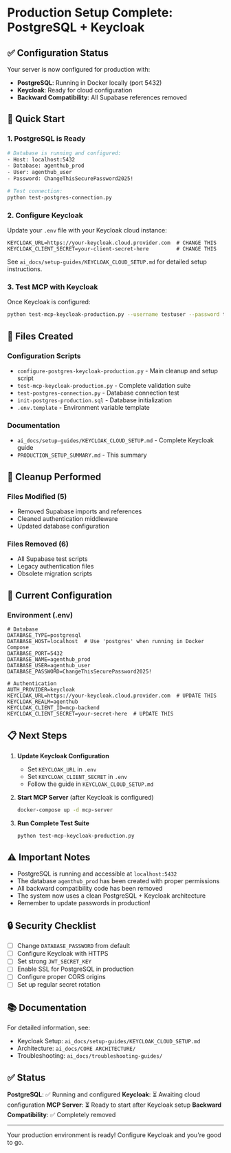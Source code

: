 # Production Setup Complete: PostgreSQL + Keycloak

## ✅ Configuration Status

Your server is now configured for production with:
- **PostgreSQL**: Running in Docker locally (port 5432)
- **Keycloak**: Ready for cloud configuration
- **Backward Compatibility**: All Supabase references removed

## 🚀 Quick Start

### 1. PostgreSQL is Ready
```bash
# Database is running and configured:
- Host: localhost:5432
- Database: agenthub_prod
- User: agenthub_user
- Password: ChangeThisSecurePassword2025!

# Test connection:
python test-postgres-connection.py
```

### 2. Configure Keycloak
Update your `.env` file with your Keycloak cloud instance:
```env
KEYCLOAK_URL=https://your-keycloak.cloud.provider.com  # CHANGE THIS
KEYCLOAK_CLIENT_SECRET=your-client-secret-here         # CHANGE THIS
```

See `ai_docs/setup-guides/KEYCLOAK_CLOUD_SETUP.md` for detailed setup instructions.

### 3. Test MCP with Keycloak
Once Keycloak is configured:
```bash
python test-mcp-keycloak-production.py --username testuser --password testpass123
```

## 📁 Files Created

### Configuration Scripts
- `configure-postgres-keycloak-production.py` - Main cleanup and setup script
- `test-mcp-keycloak-production.py` - Complete validation suite
- `test-postgres-connection.py` - Database connection test
- `init-postgres-production.sql` - Database initialization
- `.env.template` - Environment variable template

### Documentation
- `ai_docs/setup-guides/KEYCLOAK_CLOUD_SETUP.md` - Complete Keycloak guide
- `PRODUCTION_SETUP_SUMMARY.md` - This summary

## 🧹 Cleanup Performed

### Files Modified (5)
- Removed Supabase imports and references
- Cleaned authentication middleware
- Updated database configuration

### Files Removed (6)
- All Supabase test scripts
- Legacy authentication files
- Obsolete migration scripts

## 🔧 Current Configuration

### Environment (.env)
```env
# Database
DATABASE_TYPE=postgresql
DATABASE_HOST=localhost  # Use 'postgres' when running in Docker Compose
DATABASE_PORT=5432
DATABASE_NAME=agenthub_prod
DATABASE_USER=agenthub_user
DATABASE_PASSWORD=ChangeThisSecurePassword2025!

# Authentication
AUTH_PROVIDER=keycloak
KEYCLOAK_URL=https://your-keycloak.cloud.provider.com  # UPDATE THIS
KEYCLOAK_REALM=agenthub
KEYCLOAK_CLIENT_ID=mcp-backend
KEYCLOAK_CLIENT_SECRET=your-secret-here  # UPDATE THIS
```

## 📋 Next Steps

1. **Update Keycloak Configuration**
   - Set `KEYCLOAK_URL` in `.env`
   - Set `KEYCLOAK_CLIENT_SECRET` in `.env`
   - Follow the guide in `KEYCLOAK_CLOUD_SETUP.md`

2. **Start MCP Server** (after Keycloak is configured)
   ```bash
   docker-compose up -d mcp-server
   ```

3. **Run Complete Test Suite**
   ```bash
   python test-mcp-keycloak-production.py
   ```

## ⚠️ Important Notes

- PostgreSQL is running and accessible at `localhost:5432`
- The database `agenthub_prod` has been created with proper permissions
- All backward compatibility code has been removed
- The system now uses a clean PostgreSQL + Keycloak architecture
- Remember to update passwords in production!

## 🔒 Security Checklist

- [ ] Change `DATABASE_PASSWORD` from default
- [ ] Configure Keycloak with HTTPS
- [ ] Set strong `JWT_SECRET_KEY`
- [ ] Enable SSL for PostgreSQL in production
- [ ] Configure proper CORS origins
- [ ] Set up regular secret rotation

## 📚 Documentation

For detailed information, see:
- Keycloak Setup: `ai_docs/setup-guides/KEYCLOAK_CLOUD_SETUP.md`
- Architecture: `ai_docs/CORE ARCHITECTURE/`
- Troubleshooting: `ai_docs/troubleshooting-guides/`

## ✅ Status

**PostgreSQL**: ✅ Running and configured
**Keycloak**: ⏳ Awaiting cloud configuration
**MCP Server**: ⏳ Ready to start after Keycloak setup
**Backward Compatibility**: ✅ Completely removed

---

Your production environment is ready! Configure Keycloak and you're good to go.
